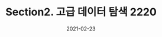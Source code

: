 ---
title:  "Section2. 고급 데이터 탐색 2220"

categories:
  - 빅데이터 분석 기사
tags: 
  - Part2. 빅데이터 탐색
  - Chapter2. 데이터 탐색
  - Section2. 고급 데이터 탐색

toc: true
toc_sticky: true
 
date: 2021-02-23
last_modified_at: 2021-02-25
---